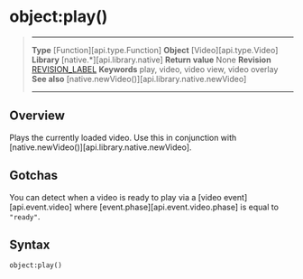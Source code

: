 # object:play()

> --------------------- ------------------------------------------------------------------------------------------
> __Type__              [Function][api.type.Function]
> __Object__            [Video][api.type.Video]
> __Library__           [native.*][api.library.native]
> __Return value__      None
> __Revision__          [REVISION_LABEL](REVISION_URL)
> __Keywords__          play, video, video view, video overlay
> __See also__          [native.newVideo()][api.library.native.newVideo]
> --------------------- ------------------------------------------------------------------------------------------


## Overview

Plays the currently loaded video. Use this in conjunction with [native.newVideo()][api.library.native.newVideo].

## Gotchas

You can detect when a video is ready to play via a [video event][api.event.video] where [event.phase][api.event.video.phase] is equal to `"ready"`.

## Syntax

	object:play()